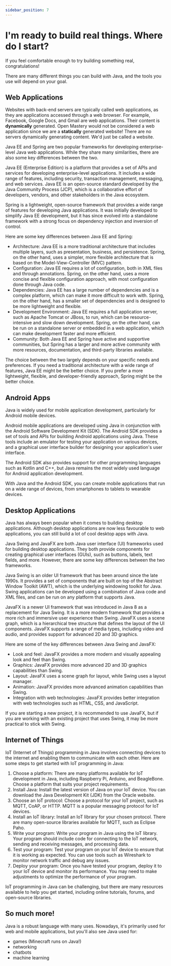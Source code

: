 ```yaml
---
sidebar_position: 7
---
```


# I'm ready to build real things. Where do I start?

If you feel comfortable enough to try building something real, congratulations!

There are many different things you can build with Java, and the tools you use will depend on your goal.

## Web Applications

Websites with back-end servers are typically called web applications, as they are applications accessed through a web browser. For example, Facebook, Google Docs, and Gmail are web applications. Their content is **dynamically** generated. Open Mastery would not be considered a web application since we are a **statically** generated website! There are no servers dynamically generating content. We'd just be called a website.

Java EE and Spring are two popular frameworks for developing enterprise-level Java web applications. While they share many similarities, there are also some key differences between the two.

Java EE (Enterprise Edition) is a platform that provides a set of APIs and services for developing enterprise-level applications. It includes a wide range of features, including security, transaction management, messaging, and web services. Java EE is an open-source standard developed by the Java Community Process (JCP), which is a collaborative effort of developers, vendors, and other stakeholders in the Java ecosystem.

Spring is a lightweight, open-source framework that provides a wide range of features for developing Java applications. It was initially developed to simplify Java EE development, but it has since evolved into a standalone framework with a strong focus on dependency injection and inversion of control.

Here are some key differences between Java EE and Spring:

- Architecture: Java EE is a more traditional architecture that includes multiple layers, such as presentation, business, and persistence. Spring, on the other hand, uses a simpler, more flexible architecture that is based on the Model-View-Controller (MVC) pattern.
- Configuration: Java EE requires a lot of configuration, both in XML files and through annotations. Spring, on the other hand, uses a more concise and flexible configuration approach, with most configuration done through Java code.
- Dependencies: Java EE has a large number of dependencies and is a complex platform, which can make it more difficult to work with. Spring, on the other hand, has a smaller set of dependencies and is designed to be more lightweight and flexible.
- Development Environment: Java EE requires a full application server, such as Apache Tomcat or JBoss, to run, which can be resource-intensive and slow down development. Spring, on the other hand, can be run on a standalone server or embedded in a web application, which can make development faster and more efficient.
- Community: Both Java EE and Spring have active and supportive communities, but Spring has a larger and more active community with more resources, documentation, and third-party libraries available.

The choice between the two largely depends on your specific needs and preferences. If you need a traditional architecture with a wide range of features, Java EE might be the better choice. If you prefer a more lightweight, flexible, and developer-friendly approach, Spring might be the better choice.

## Android Apps

Java is widely used for mobile application development, particularly for Android mobile devices.

Android mobile applications are developed using Java in conjunction with the Android Software Development Kit (SDK). The Android SDK provides a set of tools and APIs for building Android applications using Java. These tools include an emulator for testing your application on various devices, and a graphical user interface builder for designing your application's user interface.

The Android SDK also provides support for other programming languages such as Kotlin and C++, but Java remains the most widely used language for Android application development.

With Java and the Android SDK, you can create mobile applications that run on a wide range of devices, from smartphones to tablets to wearable devices.

## Desktop Applications

Java has always been popular when it comes to building desktop applications. Although desktop applications are now less favourable to web applications, you can still build a lot of cool desktop apps with Java.

Java Swing and JavaFX are both Java user interface (UI) frameworks used for building desktop applications. They both provide components for creating graphical user interfaces (GUIs), such as buttons, labels, text fields, and more. However, there are some key differences between the two frameworks.

Java Swing is an older UI framework that has been around since the late 1990s. It provides a set of components that are built on top of the Abstract Window Toolkit (AWT), which is the underlying windowing toolkit for Java. Swing applications can be developed using a combination of Java code and XML files, and can be run on any platform that supports Java.

JavaFX is a newer UI framework that was introduced in Java 8 as a replacement for Java Swing. It is a more modern framework that provides a more rich and immersive user experience than Swing. JavaFX uses a scene graph, which is a hierarchical tree structure that defines the layout of the UI components. JavaFX supports a range of media types, including video and audio, and provides support for advanced 2D and 3D graphics.

Here are some of the key differences between Java Swing and JavaFX:

- Look and feel: JavaFX provides a more modern and visually appealing look and feel than Swing.
- Graphics: JavaFX provides more advanced 2D and 3D graphics capabilities than Swing.
- Layout: JavaFX uses a scene graph for layout, while Swing uses a layout manager.
- Animation: JavaFX provides more advanced animation capabilities than Swing.
- Integration with web technologies: JavaFX provides better integration with web technologies such as HTML, CSS, and JavaScript.

If you are starting a new project, it is recommended to use JavaFX, but if you are working with an existing project that uses Swing, it may be more practical to stick with Swing.

## Internet of Things

IoT (Internet of Things) programming in Java involves connecting devices to the internet and enabling them to communicate with each other. Here are some steps to get started with IoT programming in Java:

1. Choose a platform: There are many platforms available for IoT development in Java, including Raspberry Pi, Arduino, and BeagleBone. Choose a platform that suits your project requirements.
2. Install Java: Install the latest version of Java on your IoT device. You can download the Java Development Kit (JDK) from the Oracle website.
3. Choose an IoT protocol: Choose a protocol for your IoT project, such as MQTT, CoAP, or HTTP. MQTT is a popular messaging protocol for IoT devices.
4. Install an IoT library: Install an IoT library for your chosen protocol. There are many open-source libraries available for MQTT, such as Eclipse Paho.
5. Write your program: Write your program in Java using the IoT library. Your program should include code for connecting to the IoT network, sending and receiving messages, and processing data.
6. Test your program: Test your program on your IoT device to ensure that it is working as expected. You can use tools such as Wireshark to monitor network traffic and debug any issues.
7. Deploy your program: Once you have tested your program, deploy it to your IoT device and monitor its performance. You may need to make adjustments to optimize the performance of your program.

IoT programming in Java can be challenging, but there are many resources available to help you get started, including online tutorials, forums, and open-source libraries.

## So much more!

Java is a robust language with many uses. Nowadays, it's primarily used for web and mobile applications, but you'll also see Java used for:

- games (Minecraft runs on Java!)
- networking
- chatbots
- machine learning

##
